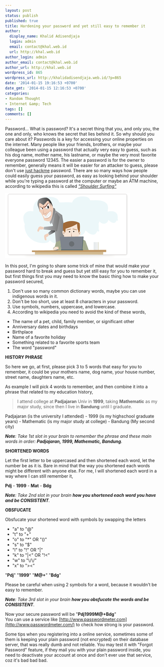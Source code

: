 ```yaml
---
layout: post
status: publish
published: true
title: Hardening your password and yet still easy to remember it
author:
  display_name: Khalid Adisendjaja
  login: admin
  email: contact@khal.web.id
  url: http://khal.web.id
author_login: admin
author_email: contact@khal.web.id
author_url: http://khal.web.id
wordpress_id: 865
wordpress_url: http://khalidadisendjaja.web.id/?p=865
date: '2014-01-15 19:16:53 +0700'
date_gmt: '2014-01-15 12:16:53 +0700'
categories:
- Random Thought
- Internet &amp; Tech
tags: []
comments: []
---
```

Password... What is password? It's a secret thing that you, and only you, the one and only, who knows the secret that lies behind it. So why should you care about it? Passwords is a key for accessing your online properties on the internet. Many people like your friends, brothers, or maybe your colleague been using a password that actually very easy to guess, such as his dog name, mother name, his lastname, or maybe the very most favorite everyone password 12345. The easier a password is for the owner to remember, generally means it will be easier for an attacker to guess, please don't use [just hackme](http://www.nytimes.com/2010/01/21/technology/21password.html?_r=0) password. There are so many ways how people could easily guess your password, as easy as looking behind your shoulder while you're typing a password at the computer or maybe an ATM machine, according to wikipedia this is called _["Shoulder Surfing"](http://en.wikipedia.org/wiki/Shoulder_surfing_(computer_security) "Shoulder Surfing")_

[![protect-shoulder-surfing](/images/protect-shoulder-surfing.png)](/images/protect-shoulder-surfing.png)

In this post, I'm going to share some trick of mine that would make your password hard to break and guess but yet still easy for you to remember it, but first things first you may need to know the basic thing how to make your password secured,

1. Don't use so many common dictionary words, maybe you can use indigenous words in it.
2. Don't be too short, use at least 8 characters in your password.
3. Use symbols, numbers, uppercase, and lowercase.
4. According to wikipedia you need to avoid the kind of these words, 
  - The name of a pet, child, family member, or significant other
  - Anniversary dates and birthdays
  - Birthplace
  - Name of a favorite holiday
  - Something related to a favorite sports team
  - The word "password"

**HISTORY PHRASE**

So here we go, at first, please pick 3 to 5 words that easy for you to remember, it could be your mothers name, dog name, your house number, street name, daughters name, etc.

As example I will pick 4 words to remember, and then combine it into a phrase that related to my education history,

> I attend college at **Padjajaran** Univ in **1999**, taking **Mathematic** as my major study, since then I live in **Bandung** until I graduate.

Padjajaran (is the university I attended) - 1999 (is my highschool graduate years) - Mathematic (is my major study at college) - Bandung (My second city)

_**Note**: Take 1st slot in your brain to remember the phrase and these main words in order: **Padjajaran, 1999, Mathematic, Bandung**._

**SHORTENED WORDS**

Let the first letter to be uppercased and then shortened each word, let the number be as it is. Bare in mind that the way you shortened each words might be different with anyone else. For me, I will shortened each word in a way where I can still remember it,

**Pdj** - **1999** - **Mat** - **Bdg**

_**Note**: Take 2nd slot in your brain **how you shortened each word you have and be CONSISTENT**._

**OBSFUCATE**

Obsfucate your shortened word with symbols by swapping the letters

- "a" to "@"
- "t" to "+"
- "o" to "\*" OR "()"
- "s" to "$"
- "l" to "!" OR "|"
- "k" to "|<" OR "!<"
- "w" to "\\/\\/"
- "x" to "><"

"**Pdj**" "**1999**" "**M@+**" "**Bdg**"

Please be careful when using 2 symbols for a word, because it wouldn't be easy to remember.

_**Note**: Take 3rd slot in your brain **how you obsfucate the words and be CONSISTENT**._

Now your secure password will be "**Pdj1999M@+Bdg**"  
 You can use a service like [http://www.passwordmeter.com](http://www.passwordmeter.com/) to check how strong is your password.

Some tips when you registering into a online service, sometimes some of them is keeping your plain password (not encrypted) on their database server, that was really dumb and not reliable. You may test it with "Forgot Password" feature, if they mail you with your plain password inside, you need to deactivate your account at once and don't ever use that service, coz it's bad bad bad.